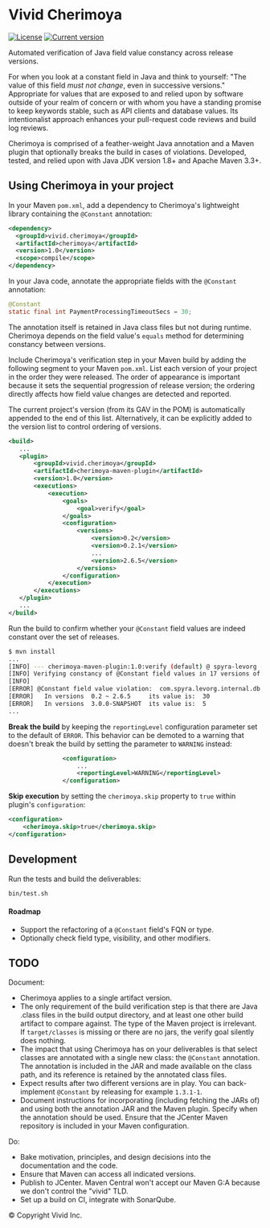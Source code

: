 # Vivid Cherimoya

[![License](https://img.shields.io/badge/license-Apache%202-blue.svg?style=flat-square)](LICENSE.txt)
[![Current version](https://img.shields.io/badge/JCenter-v1.0-239922.svg?style=flat-square)](https://bintray.com/vivid/vivid/vivid%3Acherimoya)

Automated verification of Java field value constancy across release versions.


For when you look at a constant field in Java and think to yourself: "The value of this field *must not change*, even in successive versions."
Appropriate for values that are exposed to and relied upon by software outside of your realm of concern or with whom you have a standing promise to keep keywords stable, such as API clients and database values.
Its intentionalist approach enhances your pull-request code reviews and build log reviews.

Cherimoya is comprised of a feather-weight Java annotation and a Maven plugin that optionally breaks the build in cases of violations.
Developed, tested, and relied upon with Java JDK version 1.8+ and Apache Maven 3.3+.


## Using Cherimoya in your project

In your Maven `pom.xml`, add a dependency to Cherimoya's lightweight library containing the `@Constant` annotation:

```xml
<dependency>
  <groupId>vivid.cherimoya</groupId>
  <artifactId>cherimoya</artifactId>
  <version>1.0</version>
  <scope>compile</scope>
</dependency>
```

In your Java code, annotate the appropriate fields with the `@Constant` annotation:

```java
@Constant
static final int PaymentProcessingTimeoutSecs = 30;
```

The annotation itself is retained in Java class files but not during runtime.
Cherimoya depends on the field value's `equals` method for determining constancy between versions.

Include Cherimoya's verification step in your Maven build by adding the following segment to your Maven `pom.xml`.
List each version of your project in the order they were released.
The order of appearance is important because it sets the sequential progression of release version; the ordering directly affects how field value changes are detected and reported.

The current project's version (from its GAV in the POM) is automatically appended to the end of this list.
Alternatively, it can be explicitly added to the version list to control ordering of versions.

```xml
<build>
   ...
   <plugin>
       <groupId>vivid.cherimoya</groupId>
       <artifactId>cherimoya-maven-plugin</artifactId>
       <version>1.0</version>
       <executions>
           <execution>
               <goals>
                   <goal>verify</goal>
               </goals>
               <configuration>
                   <versions>
                       <version>0.2</version>
                       <version>0.2.1</version>
                       ...
                       <version>2.6.5</version>
                   </versions>
               </configuration>
           </execution>
       </executions>
   </plugin>
   ...
</build>
```

Run the build to confirm whether your `@Constant` field values are indeed constant over the set of releases.

```bash
$ mvn install
...
[INFO] --- cherimoya-maven-plugin:1.0:verify (default) @ spyra-levorg ---
[INFO] Verifying constancy of @Constant field values in 17 versions of com.spyra:levorg  0.2  0.2.1  ...
[INFO]
[ERROR] @Constant field value violation:  com.spyra.levorg.internal.db.PaymentProcessingTimeoutSecs
[ERROR]   In versions  0.2 ~ 2.6.5     its value is:  30
[ERROR]   In versions  3.0.0-SNAPSHOT  its value is:  5
...
```

__Break the build__ by keeping the `reportingLevel` configuration parameter set to the default of `ERROR`.
This behavior can be demoted to a warning that doesn't break the build by setting the parameter to `WARNING` instead:

```xml
               <configuration>
                   ...
                   <reportingLevel>WARNING</reportingLevel>
               </configuration>
```

__Skip execution__ by setting the `cherimoya.skip` property to `true` within plugin's `configuration`:
```xml
<configuration>
    <cherimoya.skip>true</cherimoya.skip>
</configuration>
```



## Development

Run the tests and build the deliverables:
```bash
bin/test.sh
```

#### Roadmap

- Support the refactoring of a `@Constant` field's FQN or type.
- Optionally check field type, visibility, and other modifiers.



## TODO

Document:
- Cherimoya applies to a single artifact version.
- The only requirement of the build verification step is that there are Java .class files in the build output directory, and at least one other build artifact to compare against. The type of the Maven project is irrelevant. If `target/classes` is missing or there are no jars, the verify goal silently does nothing.
- The impact that using Cherimoya has on your deliverables is that select classes are annotated with a single new class: the `@Constant` annotation. The annotation is included in the JAR and made available on the class path, and its reference is retained by the annotated class files.
- Expect results after two different versions are in play. You can back-implement `@Constant` by releasing for example `1.3.1-1`.
- Document instructions for incorporating (including fetching the JARs of) and using both the annotation JAR and the Maven plugin. Specify when the annotation should be used. Ensure that the JCenter Maven repository is included in your Maven configuration.

Do:
- Bake motivation, principles, and design decisions into the documentation and the code.
- Ensure that Maven can access all indicated versions.
- Publish to JCenter. Maven Central won't accept our Maven G:A because we don't control the "vivid" TLD.
- Set up a build on CI, integrate with SonarQube.


© Copyright Vivid Inc.
